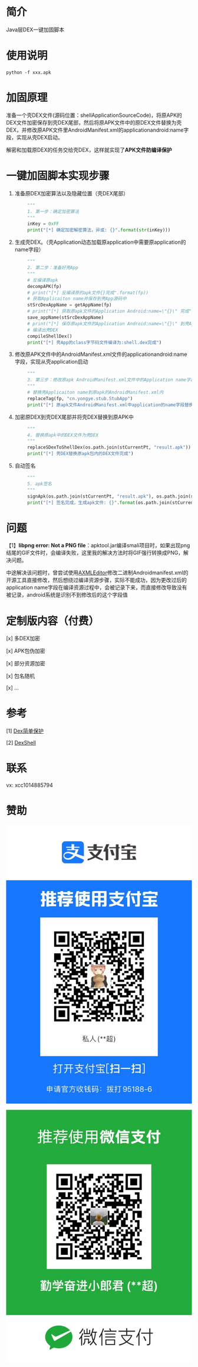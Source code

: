 # 简介

Java层DEX一键加固脚本

# 使用说明

```shell
python -f xxx.apk
```

# 加固原理

准备一个壳DEX文件(源码位置：shellApplicationSourceCode)，将原APK的DEX文件加密保存到壳DEX尾部，然后将原APK文件中的原DEX文件替换为壳DEX，并修改原APK文件里AndroidManifest.xml的applicationandroid:name字段，实现从壳DEX启动。

解密和加载原DEX的任务交给壳DEX，这样就实现了**APK文件防编译保护**

# 一键加固脚本实现步骤

1. 准备原DEX加密算法以及隐藏位置（壳DEX尾部）

```python
        """
        1. 第一步：确定加密算法
        """
        inKey = 0xFF
        print("[*] 确定加密解密算法，异或: {}".format(str(inKey)))
```

2. 生成壳DEX。（壳Application动态加载原application中需要原application的name字段）

```python
        """
        2. 第二步：准备好壳App
        """
        # 反编译原apk
        decompAPK(fp)
        # print("[*] 反编译原的apk文件{}完成".format(fp))
        # 获取Applicaiton name并保存到壳App源码中
        stSrcDexAppName = getAppName(fp)
        # print("[*] 获取原apk文件的Application Android:name=\"{}\" 完成".format(stSrcDexAppName))
        save_appName(stSrcDexAppName)
        # print("[*] 保存原apk文件的Application Android:name=\"{}\" 到壳App源码的配置文件完成".format(stSrcDexAppName))
        # 编译出壳DEX
        compileShellDex()
        print("[*] 壳App的class字节码文件编译为:shell.dex完成")
```

3. 修改原APK文件中的AndroidManifest.xml文件的applicationandroid:name字段，实现从壳application启动

```python
		"""
        3. 第三步：修改原apk AndroidManifest.xml文件中的Application name字段为壳的Application name字段
        """
        # 替换壳Applicaiton name到原apk的AndroidManifest.xml内
        replaceTag(fp, "cn.yongye.stub.StubApp")
        print("[*] 原apk文件AndroidManifest.xml中application的name字段替换为壳application name字段完成")
```

4. 加密原DEX到壳DEX尾部并将壳DEX替换到原APK中

```python
		"""
        4. 替换原apk中的DEX文件为壳DEX
        """
        replaceSDexToShellDex(os.path.join(stCurrentPt, "result.apk"))
        print("[*] 壳DEX替换原apk包内的DEX文件完成")
```

5. 自动签名

```python
		"""
        5. apk签名
        """
        signApk(os.path.join(stCurrentPt, "result.apk"), os.path.join(stCurrentPt, "demo.keystore"))
        print("[*] 签名完成，生成apk文件: {}".format(os.path.join(stCurrentPt, "result.apk")))
```

# 问题

【1】**libpng error: Not a PNG file**：apktool.jar编译smali项目时，如果出现png结尾的GIF文件时，会编译失败，这里我的解决方法时将GIF强行转换成PNG，解决问题。

中途解决该问题时，曾尝试使用[AXMLEditor](https://github.com/fourbrother/AXMLEditor)修改二进制Androidmanifest.xml的开源工具直接修改，然后想绕过编译资源步骤，实际不能成功，因为更改过后的application name字段在编译资源过程中，会被记录下来，而直接修改导致没有被记录，android系统是识别不到修改后的这个字段值

# 定制版内容（付费）

[x] 多DEX加密

[x] APK包伪加密

[x] 部分资源加密

[x] 包名随机

[x] ...


# 参考

[1] [Dex简单保护](https://xz.aliyun.com/t/5789)

[2] [ DexShell](https://github.com/Herrrb/DexShell)

# 联系

vx: xcc1014885794

# 赞助

![支付宝](/images/zfb.png)

![微信](/images/wx.png)
